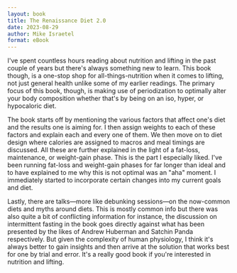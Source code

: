 ```yaml
---
layout: book
title: The Renaissance Diet 2.0
date: 2023-08-29
author: Mike Israetel
format: eBook
---
```


I've spent countless hours reading about nutrition and lifting in the past couple of years but there's always something new to learn. This book though, is a one-stop shop for all-things-nutrition when it comes to lifting, not just general health unlike some of my earlier readings. The primary focus of this book, though, is making use of periodization to optimally alter your body composition whether that's by being on an iso, hyper, or hypocaloric diet.

The book starts off by mentioning the various factors that affect one's diet and the results one is aiming for. I then assign weights to each of these factors and explain each and every one of them. We then move on to diet design where calories are assigned to macros and meal timings are discussed. All these are further explained in the light of a fat-loss, maintenance, or weight-gain phase. This is the part I especially liked. I've been running fat-loss and weight-gain phases for far longer than ideal and to have explained to me why this is not optimal was an "aha" moment. I immediately started to incorporate certain changes into my current goals and diet.

Lastly, there are talks—more like debunking sessions—on the now-common diets and myths around diets. This is mostly common info but there was also quite a bit of conflicting information for instance, the discussion on intermittent fasting in the book goes directly against what has been presented by the likes of Andrew Huberman and Satchin Panda respectively. But given the complexity of human physiology, I think it's always better to gain insights and then arrive at the solution that works best for one by trial and error. It's a really good book if you're interested in nutrition and lifting.
